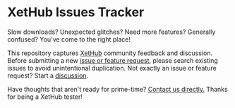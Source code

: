 # XetHub Issues Tracker

Slow downloads? Unexpected glitches? Need more features? Generally confused? You've come to the right place!

This repository captures [XetHub](https://xetbeta.com) community feedback and discussion. Before submitting a new [issue or feature request](https://github.com/xetdata/xethub-issues/issues), please search existing issues to avoid unintentional duplication. Not exactly an issue or feature request? Start a [discussion](https://github.com/xetdata/xethub-issues/discussions). 

Have thoughts that aren't ready for prime-time? [Contact us directly.](https://www.notion.so/xetdata/Contact-Us-aaf97a8939494c509ce0df3516562393) Thanks for being a XetHub tester!
